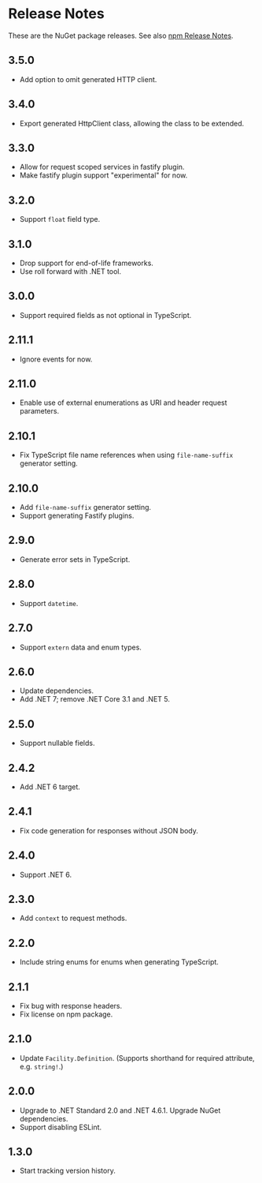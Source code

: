 # Release Notes

These are the NuGet package releases. See also [npm Release Notes](ReleaseNotesNpm.md).

## 3.5.0

* Add option to omit generated HTTP client.

## 3.4.0

* Export generated HttpClient class, allowing the class to be extended.

## 3.3.0

* Allow for request scoped services in fastify plugin.
* Make fastify plugin support "experimental" for now.

## 3.2.0

* Support `float` field type.

## 3.1.0

* Drop support for end-of-life frameworks.
* Use roll forward with .NET tool.

## 3.0.0

* Support required fields as not optional in TypeScript.

## 2.11.1

* Ignore events for now.

## 2.11.0

* Enable use of external enumerations as URI and header request parameters.

## 2.10.1

* Fix TypeScript file name references when using `file-name-suffix` generator setting.

## 2.10.0

* Add `file-name-suffix` generator setting.
* Support generating Fastify plugins.

## 2.9.0

* Generate error sets in TypeScript.

## 2.8.0

* Support `datetime`.

## 2.7.0

* Support `extern` data and enum types.

## 2.6.0

* Update dependencies.
* Add .NET 7; remove .NET Core 3.1 and .NET 5.

## 2.5.0

* Support nullable fields.

## 2.4.2

* Add .NET 6 target.

## 2.4.1

* Fix code generation for responses without JSON body.

## 2.4.0

* Support .NET 6.

## 2.3.0

* Add `context` to request methods.

## 2.2.0

* Include string enums for enums when generating TypeScript.

## 2.1.1

* Fix bug with response headers.
* Fix license on npm package.

## 2.1.0

* Update `Facility.Definition`. (Supports shorthand for required attribute, e.g. `string!`.)

## 2.0.0

* Upgrade to .NET Standard 2.0 and .NET 4.6.1. Upgrade NuGet dependencies.
* Support disabling ESLint.

## 1.3.0

* Start tracking version history.
